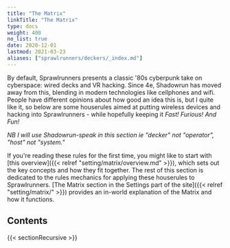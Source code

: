 ```yaml
---
title: "The Matrix"
linkTitle: "The Matrix"
type: docs
weight: 400
no_list: true
date: 2020-12-01
lastmod: 2021-03-23
aliases: ["sprawlrunners/deckers/_index.md"]
---
```


By default, Sprawlrunners presents a classic '80s cyberpunk take on cyberspace: wired decks and VR hacking. Since 4e, Shadowrun has moved away from this, blending in modern technologies like cellphones and wifi. People have different opinions about how good an idea this is, but I quite like it, so below are some houserules aimed at putting wireless devices and hacking into Sprawlrunners - while hopefully keeping it _Fast! Furious! And Fun!_

*NB I will use Shadowrun-speak in this section ie "decker" not "operator", "host" not "system."*

If you're reading these rules for the first time, you might like to start with [this overview]({{< relref "setting/matrix/overview.md" >}}), which sets out the key concepts and how they fit together. The rest of this section is dedicated to the rules mechanics for applying these houserules to Sprawlrunners. [The Matrix section in the Settings part of the site]({{< relref "setting/matrix/" >}}) provides an in-world explanation of the Matrix and how it functions. 

## Contents

{{< sectionRecursive >}}
